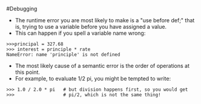 #Debugging
- The runtime error you are most likely to make is a "use before def;" that is, trying to use a variable before you have assigned a value.
- This can happen if you spell a variable name wrong:
```
>>>principal = 327.68
>>> interest = principle * rate
NameError: name 'principle' is not defined
```

-  The most likely cause of a semantic error is the order of operations at this point. 
- For example, to evaluate 1/2 pi, you might be tempted to write:
```
>>> 1.0 / 2.0 * pi   # but division happens first, so you would get
>>>                  # pi/2, which is not the same thing!
```
